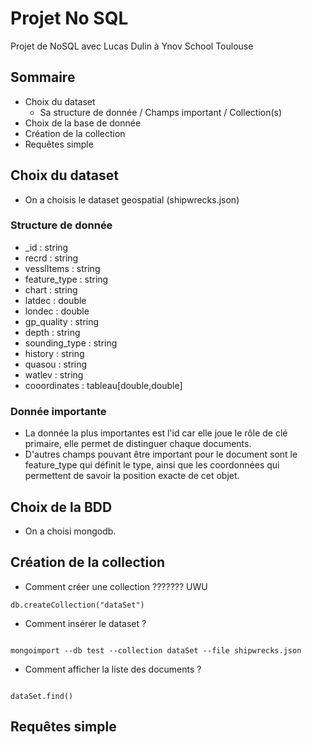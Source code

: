 # Projet No SQL 
Projet de NoSQL avec Lucas Dulin à Ynov School Toulouse


## Sommaire

- Choix du dataset
  - Sa structure de donnée / Champs important / Collection(s)
- Choix de la base de donnée
- Création de la collection
- Requêtes simple




## Choix du dataset

- On a choisis le dataset geospatial (shipwrecks.json)

### Structure de donnée

- _id : string
- recrd : string
- vesslItems : string
- feature_type : string
- chart : string
- latdec : double
- londec : double
- gp_quality : string
- depth : string
- sounding_type : string
- history : string
- quasou : string
- watlev : string
- cooordinates : tableau[double,double]

### Donnée importante

- La donnée la plus importantes est l'id car elle joue le rôle de clé primaire, elle permet de distinguer chaque documents.
- D'autres champs pouvant être important pour le document sont le feature_type qui définit le type, ainsi que les coordonnées qui permettent de savoir la position exacte de cet objet.


## Choix de la BDD

- On a choisi mongodb.

## Création de la collection

- Comment créer une collection ??????? UWU

```
db.createCollection("dataSet")

```

- Comment insérer le dataset ?

```

mongoimport --db test --collection dataSet --file shipwrecks.json

```

- Comment afficher la liste des documents ?

```

dataSet.find()

```


## Requêtes simple









